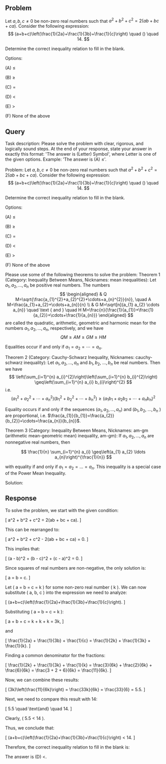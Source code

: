 ## Problem

Let $a, b, c \neq 0$ be non-zero real numbers such that $a^2 + b^2 + c^2 = 2(ab + bc + ca)$. Consider the following expression:
$$
(a+b+c)\left(\frac{1}{2a}+\frac{1}{3b}+\frac{1}{c}\right) \quad () \quad 14.
$$

Determine the correct inequality relation to fill in the blank.

Options:

(A) $\leq$ 

(B) $\geq$

(C) $=$ 

(D) $<$

(E) $>$

(F) None of the above

## Query

Task description: Please solve the problem with clear, rigorous, and logically sound steps. At the end of your response, state your answer in exactly this format: 'The answer is (Letter) Symbol', where Letter is one of the given options. Example: 'The answer is (A) $\leq$'.

Problem: Let $a, b, c \neq 0$ be non-zero real numbers such that $a^2 + b^2 + c^2 = 2(ab + bc + ca)$. Consider the following expression:
$$
(a+b+c)\left(\frac{1}{2a}+\frac{1}{3b}+\frac{1}{c}\right) \quad () \quad 14.
$$

Determine the correct inequality relation to fill in the blank.

Options:

(A) $\leq$ 

(B) $\geq$

(C) $=$ 

(D) $<$

(E) $>$

(F) None of the above

Please use some of the following theorems to solve the problem:
Theorem 1 (Category: Inequality Between Means, Nicknames: mean inequalities): Let $a_{1}, a_{2}, \ldots, a_{n}$ be positive real numbers. The numbers
$$
\begin{aligned}
& Q M=\sqrt{\frac{a_{1}^{2}+a_{2}^{2}+\cdots+a_{n}^{2}}{n}}, \quad A M=\frac{a_{1}+a_{2}+\cdots+a_{n}}{n} \\
& G M=\sqrt[n]{a_{1} a_{2} \cdots a_{n}} \quad \text { and } \quad H M=\frac{n}{\frac{1}{a_{1}}+\frac{1}{a_{2}}+\cdots+\frac{1}{a_{n}}}
\end{aligned}
$$
are called the quadratic, arithmetic, geometric and harmonic mean for the numbers $a_{1}, a_{2}, \ldots, a_{n}$, respectively, and we have
$$
Q M \geq A M \geq G M \geq H M
$$

Equalities occur if and only if $a_{1}=a_{2}=\cdots=a_{n}$.

Theorem 2 (Category: Cauchy-Schwarz Inequality, Nicknames: cauchy-schwarz inequality): Let $a_{1}, a_{2}, \ldots, a_{n}$ and $b_{1}, b_{2}$, $\ldots, b_{n}$ be real numbers. Then we have
$$
\left(\sum_{i=1}^{n} a_{i}^{2}\right)\left(\sum_{i=1}^{n} b_{i}^{2}\right) \geq\left(\sum_{i=1}^{n} a_{i} b_{i}\right)^{2}
$$
i.e.
$$
\left(a_{1}^{2}+a_{2}^{2}+\cdots+a_{n}^{2}\right)\left(b_{1}^{2}+b_{2}^{2}+\cdots+b_{n}^{2}\right) \geq\left(a_{1} b_{1}+a_{2} b_{2}+\cdots+a_{n} b_{n}\right)^{2}
$$

Equality occurs if and only if the sequences $\left(a_{1}, a_{2}, \ldots, a_{n}\right)$ and $\left(b_{1}, b_{2}\right.$, $\ldots, b_{n}$ ) are proportional, i.e. $\frac{a_{1}}{b_{1}}=\frac{a_{2}}{b_{2}}=\cdots=\frac{a_{n}}{b_{n}}$.

Theorem 3 (Category: Inequality Between Means, Nicknames: am-gm (arithmetic mean-geometric mean) inequality, am-gm): If $a_{1}, a_{2}, \ldots, a_{n}$ are nonnegative real numbers, then

$$
\frac{1}{n} \sum_{i=1}^{n} a_{i} \geq\left(a_{1} a_{2} \ldots a_{n}\right)^{\frac{1}{n}}
$$

with equality if and only if $a_{1}=a_{2}=\ldots=a_{n}$. This inequality is a special case of the Power Mean Inequality.

Solution:

## Response

To solve the problem, we start with the given condition:

\[
a^2 + b^2 + c^2 = 2(ab + bc + ca).
\]

This can be rearranged to:

\[
a^2 + b^2 + c^2 - 2(ab + bc + ca) = 0.
\]

This implies that:

\[
(a - b)^2 + (b - c)^2 + (c - a)^2 = 0.
\]

Since squares of real numbers are non-negative, the only solution is:

\[
a = b = c.
\]

Let \( a = b = c = k \) for some non-zero real number \( k \). We can now substitute \( a, b, c \) into the expression we need to analyze:

\[
(a+b+c)\left(\frac{1}{2a}+\frac{1}{3b}+\frac{1}{c}\right).
\]

Substituting \( a = b = c = k \):

\[
a + b + c = k + k + k = 3k,
\]

and

\[
\frac{1}{2a} + \frac{1}{3b} + \frac{1}{c} = \frac{1}{2k} + \frac{1}{3k} + \frac{1}{k}.
\]

Finding a common denominator for the fractions:

\[
\frac{1}{2k} + \frac{1}{3k} + \frac{1}{k} = \frac{3}{6k} + \frac{2}{6k} + \frac{6}{6k} = \frac{3 + 2 + 6}{6k} = \frac{11}{6k}.
\]

Now, we can combine these results:

\[
(3k)\left(\frac{11}{6k}\right) = \frac{33k}{6k} = \frac{33}{6} = 5.5.
\]

Next, we need to compare this result with 14:

\[
5.5 \quad \text{and} \quad 14.
\]

Clearly, \( 5.5 < 14 \).

Thus, we conclude that:

\[
(a+b+c)\left(\frac{1}{2a}+\frac{1}{3b}+\frac{1}{c}\right) < 14.
\]

Therefore, the correct inequality relation to fill in the blank is:

The answer is (D) $<$.